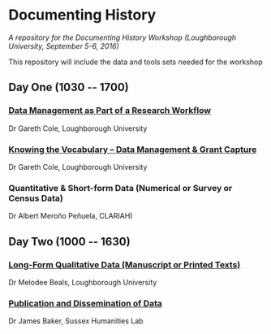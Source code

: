 # Documenting History

*A repository for the Documenting History Workshop (Loughborough University, September 5-6, 2016)*

This repository will include the data and tools sets needed for the workshop

## Day One (1030 -- 1700)

### [Data Management as Part of a Research Workflow](https://github.com/DocumentingHistory/Workshop-Programme/tree/master/data-management-plan)
Dr Gareth Cole, Loughborough University

### [Knowing the Vocabulary – Data Management & Grant Capture](https://github.com/DocumentingHistory/Workshop-Programme/tree/master/data-management-plan) 
Dr Gareth Cole, Loughborough University

### Quantitative & Short-form Data (Numerical or Survey or Census Data) 
Dr Albert Meroño Peñuela, CLARIAH) 


## Day Two (1000 -- 1630) 

### [Long-Form Qualitative Data (Manuscript or Printed Texts)](https://github.com/DocumentingHistory/Workshop-Programme/tree/master/long-form-data)
Dr Melodee Beals, Loughborough University

### [Publication and Dissemination of Data](https://github.com/DocumentingHistory/Workshop-Programme/tree/master/publication-and-dissemination-of-data)
Dr James Baker, Sussex Humanities Lab
